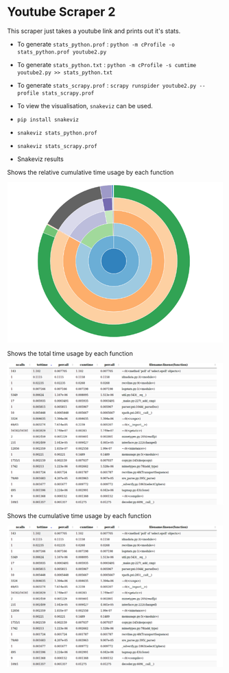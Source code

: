 # Youtube Scraper 2

This scraper just takes a youtube link and prints out it's stats.

* To generate `stats_python.prof` : `python -m cProfile -o stats_python.prof youtube2.py`

* To generate `stats_python.txt` : `python -m cProfile -s cumtime youtube2.py >> stats_python.txt`

* To generate `stats_scrapy.prof` : `scrapy runspider youtube2.py --profile stats_scrapy.prof`

* To view the visualisation, `snakeviz` can be used.

 * `pip install snakeviz`

 * `snakeviz stats_python.prof`
 
 * `snakeviz stats_scrapy.prof`
 
 * Snakeviz results

Shows the relative cumulative time usage by each function

![Sunburst](https://github.com/Parth-Vader/ScrapyBenchmark/blob/master/profile/Scraper2/images/Sunburst.png?raw=true "Shows the relative cumulative time usage by each function")

Shows the total time usage by each function

![Tottime](https://github.com/Parth-Vader/ScrapyBenchmark/blob/master/profile/Scraper2/images/tottime.png?raw=true "Shows the total time usage by each function")

Shows the cumulative time usage by each function

![Cumtime](https://github.com/Parth-Vader/ScrapyBenchmark/blob/master/profile/Scraper2/images/tottime.png?raw=true "Shows the cumulative time usage by each function")
